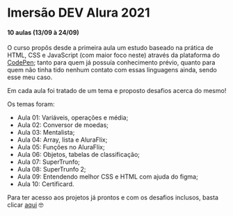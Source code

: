 # Imersão DEV Alura 2021

#### 10 aulas (13/09 à 24/09)



O curso propôs desde a primeira aula um estudo baseado na prática de HTML, CSS e JavaScript (com maior foco neste) através da plataforma do <a href="https://codepen.io/tcshelo/">CodePen</a>; tanto para quem já possuía conhecimento prévio, quanto para quem não tinha tido nenhum contato com essas linguagens ainda, sendo esse meu caso.



Em cada aula foi tratado de um tema e proposto desafios acerca do mesmo!



Os temas foram:

* Aula 01: Variáveis, operações e média;
* Aula 02: Conversor de moedas;
* Aula 03: Mentalista;
* Aula 04: Array, lista e AluraFlix;
* Aula 05: Funções no AluraFlix;
* Aula 06: Objetos, tabelas de classificação;
* Aula 07: SuperTrunfo;
* Aula 08: SuperTrunfo 2;
* Aula 09: Entendendo melhor CSS e HTML com ajuda do figma;
* Aula 10: Certificard.



Para ter acesso aos projetos já prontos e com os desafios inclusos, basta clicar <a href="https://tcshelo.github.io/Certificard/">aqui</a> 🤓 

